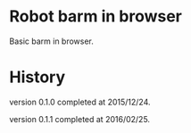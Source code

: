 # Robot barm in browser

Basic barm in browser.

# History

version 0.1.0 completed at 2015/12/24.

version 0.1.1 completed at 2016/02/25.

